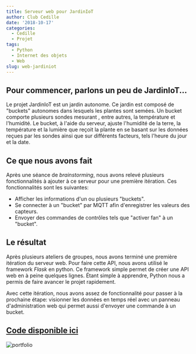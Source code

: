 ```yaml
---
title: Serveur web pour JardinIoT
author: Club Cedille
date: '2018-10-17'
categories:
  - Cedille
  - Projet
tags:
  - Python
  - Internet des objets
  - Web
slug: web-jardiniot
---
```


## Pour commencer, parlons un peu de JardinIoT...

Le projet JardinIoT est un jardin autonome. Ce jardin est composé de "buckets" autonomes dans lesquels les
plantes sont semées. Un bucket comporte plusieurs sondes mesurant , entre autres, la température et l'humidité. Le
bucket, à l'aide du serveur, ajuste l'humidité de la terre, la température et la lumière que reçoit
la plante en se basant sur les données reçues par les sondes ainsi que sur différents facteurs, tels l'heure du jour et la date.

## Ce que nous avons fait

Après une séance de _brainstorming_, nous avons relevé plusieurs fonctionnalités à ajouter à ce serveur pour une première itération.
Ces fonctionnalités sont les suivantes:

- Afficher les informations d'un ou plusieurs "buckets".
- Se connecter à un "bucket" par MQTT afin d'enregistrer les valeurs des capteurs.
- Envoyer des commandes de contrôles tels que "activer fan" à un "bucket".

## Le résultat

Après plusieurs ateliers de groupes, nous avons terminé une première itération du serveur web.
Pour faire cette API, nous avons utilisé le framework _Flask_ en python. Ce framework simple permet de créer
une API web en à peine quelques lignes. Étant simple à apprendre, Python nous a permis de faire avancer le projet rapidement.

Avec cette itération, nous avons assez de fonctionnalité pour passer à la prochaine étape: visionner les données en temps réel
avec un panneau d'administration web qui permet aussi d'envoyer une commande à un bucket.

## [Code disponible ici](https://github.com/ClubCedille/jardiniot)

![portfolio](/static/images/portfolio.png)

